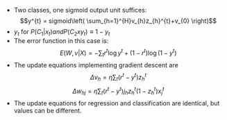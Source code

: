 - Two classes, one sigmoid output unit suffices:
$$y^{t} = sigmoid\left( \sum_{h=1}^{H}v_{h}z_{h}^{t}+v_{0} \right)$$
- $y_{t} \ \mathrm{for} \ P(C_{1}|x_{t}) and P(C_{2}xy_{t}) \equiv 1-y_{t}$
- The error function in this case is:
$$E(W,v|X) = -\sum_{t}r^{t}\log y^{t}+ (1-r^{t})\log(1-y^{t})$$
- The update equations implementing gradient descent are
$$\Delta v_{h} = \eta \sum_{t}(r^t-y^t)z^{t}_{h}$$
$$\Delta w_{hj} = \eta \sum_{t}(r^t-y^t)j_{h}z^{t}_{h}(1-z^{t}_{h})x^{t}_{j}$$
- The update equations for regression and classification are identical, but values can be different.